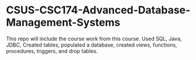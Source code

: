 # CSUS-CSC174-Advanced-Database-Management-Systems
This repo will include the course work from this course. Used SQL, Java, JDBC,  Created tables, populated a database, created views, functions, procedures,  triggers, and drop tables. 
